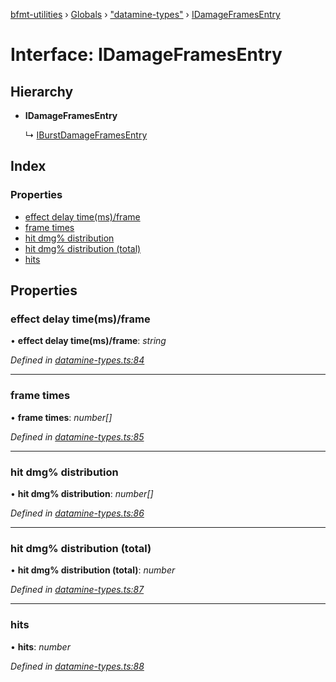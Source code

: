 [bfmt-utilities](../README.md) › [Globals](../globals.md) › ["datamine-types"](../modules/_datamine_types_.md) › [IDamageFramesEntry](_datamine_types_.idamageframesentry.md)

# Interface: IDamageFramesEntry

## Hierarchy

* **IDamageFramesEntry**

  ↳ [IBurstDamageFramesEntry](_datamine_types_.iburstdamageframesentry.md)

## Index

### Properties

* [effect delay time(ms)/frame](_datamine_types_.idamageframesentry.md#effect-delay-time(ms)/frame)
* [frame times](_datamine_types_.idamageframesentry.md#frame-times)
* [hit dmg% distribution](_datamine_types_.idamageframesentry.md#hit-dmg%-distribution)
* [hit dmg% distribution (total)](_datamine_types_.idamageframesentry.md#hit-dmg%-distribution-(total))
* [hits](_datamine_types_.idamageframesentry.md#hits)

## Properties

###  effect delay time(ms)/frame

• **effect delay time(ms)/frame**: *string*

*Defined in [datamine-types.ts:84](https://github.com/BluuArc/bfmt-utilities/blob/dc2bfb7/src/datamine-types.ts#L84)*

___

###  frame times

• **frame times**: *number[]*

*Defined in [datamine-types.ts:85](https://github.com/BluuArc/bfmt-utilities/blob/dc2bfb7/src/datamine-types.ts#L85)*

___

###  hit dmg% distribution

• **hit dmg% distribution**: *number[]*

*Defined in [datamine-types.ts:86](https://github.com/BluuArc/bfmt-utilities/blob/dc2bfb7/src/datamine-types.ts#L86)*

___

###  hit dmg% distribution (total)

• **hit dmg% distribution (total)**: *number*

*Defined in [datamine-types.ts:87](https://github.com/BluuArc/bfmt-utilities/blob/dc2bfb7/src/datamine-types.ts#L87)*

___

###  hits

• **hits**: *number*

*Defined in [datamine-types.ts:88](https://github.com/BluuArc/bfmt-utilities/blob/dc2bfb7/src/datamine-types.ts#L88)*
